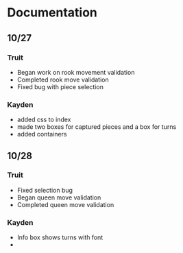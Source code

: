 # Documentation

## 10/27

### Truit
- Began work on rook movement validation
- Completed rook move validation
- Fixed bug with piece selection

### Kayden
- added css to index
- made two boxes for captured pieces and a box for turns
- added containers

## 10/28
 
### Truit
- Fixed selection bug
- Began queen move validation
- Completed queen move validation

### Kayden
- Info box shows turns with font
- 